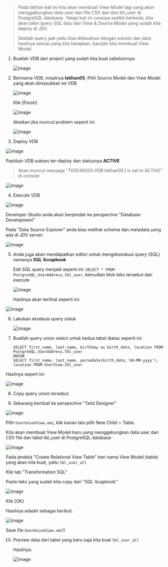 > Pada latihan kali ini kita akan membuat  View Model lagi yang akan menggabungkan data user dari file CSV dan dari tbl_user di PostgreSQL database.
> Tetapi kali ini caranya sedikit berbeda, kita akan bikin query SQL dulu dari View & Source Model yang sudah kita deploy di JDV.
>
> Setelah query jadi yaitu bisa dieksekusi dengan sukses dan data hasilnya sesuai yang kita harapkan, barulah kita membuat View Model. 

1. Buatlah VDB dari project yang sudah kita buat sebelumnya:

   ![image](https://cloud.githubusercontent.com/assets/3068071/18109670/0631b4b6-6f3d-11e6-9aeb-2aa5f5333c49.png)

2. Berinama VDB, misalnya **latihan05**, Pilih Source Model dan View Model yang akan dimasukkan ke VDB

   
   ![image](https://cloud.githubusercontent.com/assets/3068071/18109713/4ecd5694-6f3d-11e6-86a7-3ceb90979315.png)

   Klik [Finish]
   
   ![image](https://cloud.githubusercontent.com/assets/3068071/18110767/50ea0ef2-6f44-11e6-9195-d6c7de030673.png)

   Abaikan jika muncul problem seperti ini:

   ![image](https://cloud.githubusercontent.com/assets/3068071/18109814/feef20f2-6f3d-11e6-9b3c-67a25406d018.png)

3. Deploy VDB

   
![image](https://cloud.githubusercontent.com/assets/3068071/18109837/27b019ba-6f3e-11e6-9a36-2c41894037d5.png)

   Pastikan VDB sukses ter-deploy dan statusnya **ACTIVE**

  > Akan muncul message "TEIID40003 VDB latihan05.1 is set to ACTIVE" di console

   ![image](https://cloud.githubusercontent.com/assets/3068071/18109853/50251328-6f3e-11e6-88ff-196eab5a19d2.png)

4. Execute VDB

  ![image](https://cloud.githubusercontent.com/assets/3068071/18109991/407650d0-6f3f-11e6-9a67-3382e5ce12ed.png)

  Developer Studio anda akan berpindah ke perspective "Database Development"

  Pada "Data Source Explorer" anda bisa melihat schema dan metadata yang ada di JDV server:

  ![image](https://cloud.githubusercontent.com/assets/3068071/18109965/17ca7cce-6f3f-11e6-98eb-d2180c90bc86.png)

5. Anda juga akan mendapatkan editor untuk mengekseskusi query (SQL) namanya **SQL Scrapbook**

   Edit SQL query menjadi seperti ini: `SELECT * FROM PostgreSQL_UserAddress.tbl_user`, kemudian blok teks tersebut dan execute

   ![image](https://cloud.githubusercontent.com/assets/3068071/18110073/c9bcfdda-6f3f-11e6-8231-25cde250ac4c.png)

   Hasilnya akan terlihat seperti ini:

   
![image](https://cloud.githubusercontent.com/assets/3068071/18110112/fe407622-6f3f-11e6-8668-50f91904cb15.png)

6. Lakukan eksekusi query untuk 


   ![image](https://cloud.githubusercontent.com/assets/3068071/18110158/58921d60-6f40-11e6-97e6-d163651b0de4.png)


7. Buatlah query union select untuk kedua tabel diatas seperti ini:

   ```
   SELECT first_name, last_name, birthday as birth_date, location FROM PostgreSQL_UserAddress.tbl_user
   UNION
   SELECT first_name, last_name, parsedate(birth_date,'dd-MM-yyyy'), location FROM UserView.tbl_user
   ```
 Hasilnya sepert ini:

   ![image](https://cloud.githubusercontent.com/assets/3068071/18110247/090001bc-6f41-11e6-85ad-0ae59829e739.png)

8. Copy query union tersebut.

9.  Sekarang kembali ke perspective "Teiid Designer"
 
   ![image](https://cloud.githubusercontent.com/assets/3068071/18110308/5c818c8e-6f41-11e6-9ba3-e92e95504da1.png)
   
   Pilih `UserUnionView.xmi`, klik kanan lalu pilih New Child > Table.

   Kita akan membuat View Model baru yang menggabungkan data user dari CSV file dan tabel tbl_user di PostgreSQL database
 
  ![image](https://cloud.githubusercontent.com/assets/3068071/18110399/efa841f6-6f41-11e6-9823-6c639e7e4f55.png)

  Pada jendela "Create Relational View Table" beri nama View Model (table) yang akan kita buat, yaitu `tbl_user_all`

  Klik tab "Transformation SQL"

  Paste teks yang sudah kita copy dari "SQL Scapbook"

   ![image](https://cloud.githubusercontent.com/assets/3068071/18110493/863b2926-6f42-11e6-9c6f-96c0341bb8f3.png)

   Klik [OK]

   Hasilnya adalah sebagai berikut:

   ![image](https://cloud.githubusercontent.com/assets/3068071/18110573/fef243a4-6f42-11e6-8b80-b32a003ec57f.png)

   Save file `UserUnionView.xmi`!!

10. Preview data dari tabel yang baru saja kita buat `tbl_user_all`

    Hasilnya:

    
    ![image](https://cloud.githubusercontent.com/assets/3068071/18110633/57733a1a-6f43-11e6-9967-c98824918970.png)





 

